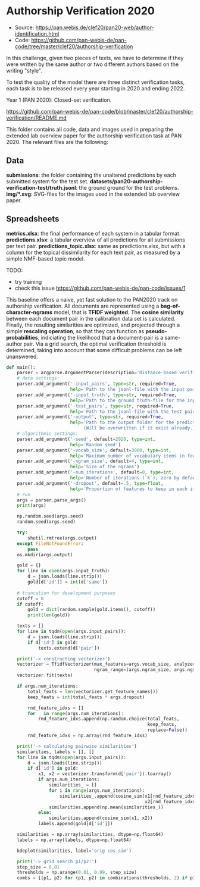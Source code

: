 # Authorship Verification 2020

- Source: https://pan.webis.de/clef20/pan20-web/author-identification.html
- Code: https://github.com/pan-webis-de/pan-code/tree/master/clef20/authorship-verification


In this challenge, given two pieces of texts, we have to determine if they were written by the same author or two different authors based on the writing "style".

To test the quality of the model there are three distinct verification tasks, each task is to be released every year starting in 2020 and ending 2022.

Year 1 (PAN 2020): Closed-set verification.


https://github.com/pan-webis-de/pan-code/blob/master/clef20/authorship-verification/README.md

This folder contains all code, data and images used in preparing the extended lab overview paper for the authorship verification task at PAN 2020. The relevant files are the following:

## Data

**submissions**: the folder containing the unaltered predictions by each submitted system for the test set.
**datasets/pan20-authorship-verification-test/truth.jsonl**: the ground ground for the test problems.
**img/*.svg**: SVG-files for the images used in the extended lab overview paper.

## Spreadsheets
**metrics.xlsx**: the final performance of each system in a tabular format.
**predictions.xlsx**: a tabular overview of all predictions for all submissions per text pair.
**predictions_topic.xlsx**: same as predictions.xlsx, but with a column for the topical dissimilarity for each text pair, as measured by a simple NMF-based topic model.

TODO:
- try training
- check this issue https://github.com/pan-webis-de/pan-code/issues/1

This baseline offers a naive, yet fast solution to the  PAN2020 track on authorship verification. All documents are represented using a **bag-of-character-ngrams** model, that is **TFIDF weighted**. The **cosine similarity** between each document pair in the calibration data set is calculated. Finally, the resulting similarities are optimized, and projected through a simple **rescaling operation**, so that they can function as **pseudo-probabilities**, indiciating the likelihood that a document-pair is a same-author pair. Via a grid search, the optimal verification threshold is determined, taking into account that some difficult problems can be left unanswered.

```python
def main():
    parser = argparse.ArgumentParser(description='Distance-based verification: PAN20 baseline')
    # data settings:
    parser.add_argument('-input_pairs', type=str, required=True,
                        help='Path to the jsonl-file with the input pairs')
    parser.add_argument('-input_truth', type=str, required=True,
                        help='Path to the ground truth-file for the input pairs')
    parser.add_argument('-test_pairs', type=str, required=True,
                        help='Path to the jsonl-file with the test pairs')
    parser.add_argument('-output', type=str, required=True,
                        help='Path to the output folder for the predictions.\
                             (Will be overwritten if it exist already.)')
    # algorithmic settings:
    parser.add_argument('-seed', default=2020, type=int,
                        help='Random seed')
    parser.add_argument('-vocab_size', default=3000, type=int,
                        help='Maximum number of vocabulary items in feature space')
    parser.add_argument('-ngram_size', default=4, type=int,
                        help='Size of the ngrams')
    parser.add_argument('-num_iterations', default=0, type=int,
                        help='Number of iterations (`k`); zero by default')
    parser.add_argument('-dropout', default=.5, type=float,
                        help='Proportion of features to keep in each iteration')
    # run
    args = parser.parse_args()
    print(args)

    np.random.seed(args.seed)
    random.seed(args.seed)

    try:
        shutil.rmtree(args.output)
    except FileNotFoundError:
        pass
    os.mkdir(args.output)

    gold = {}
    for line in open(args.input_truth):
        d = json.loads(line.strip())
        gold[d['id']] = int(d['same'])
    
    # truncation for development purposes
    cutoff = 0
    if cutoff:
        gold = dict(random.sample(gold.items(), cutoff))
        print(len(gold))

    texts = []
    for line in tqdm(open(args.input_pairs)):
        d = json.loads(line.strip())
        if d['id'] in gold:
            texts.extend(d['pair'])

    print('-> constructing vectorizer')
    vectorizer = TfidfVectorizer(max_features=args.vocab_size, analyzer='char',
                                 ngram_range=(args.ngram_size, args.ngram_size))
    vectorizer.fit(texts)

    if args.num_iterations:
        total_feats = len(vectorizer.get_feature_names())
        keep_feats = int(total_feats * args.dropout)

        rnd_feature_idxs = []
        for _ in range(args.num_iterations):
            rnd_feature_idxs.append(np.random.choice(total_feats,
                                                     keep_feats,
                                                     replace=False))
        rnd_feature_idxs = np.array(rnd_feature_idxs)

    print('-> calculating pairwise similarities')
    similarities, labels = [], []
    for line in tqdm(open(args.input_pairs)):
        d = json.loads(line.strip())
        if d['id'] in gold:
            x1, x2 = vectorizer.transform(d['pair']).toarray()
            if args.num_iterations:
                similarities_ = []
                for i in range(args.num_iterations):
                    similarities_.append(cosine_sim(x1[rnd_feature_idxs[i, :]],
                                                    x2[rnd_feature_idxs[i, :]]))
                similarities.append(np.mean(similarities_))
            else:
                similarities.append(cosine_sim(x1, x2))
            labels.append(gold[d['id']])

    similarities = np.array(similarities, dtype=np.float64)
    labels = np.array(labels, dtype=np.float64)

    kdeplot(similarities, label='orig cos sim')

    print('-> grid search p1/p2:')
    step_size = 0.01
    thresholds = np.arange(0.01, 0.99, step_size)
    combs = [(p1, p2) for (p1, p2) in combinations(thresholds, 2) if p1 < p2]

```

